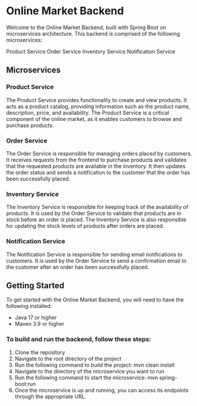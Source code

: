 # Online Market Backend

Welcome to the Online Market Backend, built with Spring Boot on microservices architecture. This backend is comprised of the following microservices:

Product Service
Order Service
Inventory Service
Notification Service

## Microservices

### Product Service

The Product Service provides functionality to create and view products. It acts as a product catalog, providing information such as the product name, description, price, and availability. The Product Service is a critical component of the online market, as it enables customers to browse and purchase products.

### Order Service

The Order Service is responsible for managing orders placed by customers. It receives requests from the frontend to purchase products and validates that the requested products are available in the inventory. It then updates the order status and sends a notification to the customer that the order has been successfully placed.

### Inventory Service

The Inventory Service is responsible for keeping track of the availability of products. It is used by the Order Service to validate that products are in stock before an order is placed. The Inventory Service is also responsible for updating the stock levels of products after orders are placed.

### Notification Service

The Notification Service is responsible for sending email notifications to customers. It is used by the Order Service to send a confirmation email to the customer after an order has been successfully placed.


## Getting Started
To get started with the Online Market Backend, you will need to have the following installed:

- Java 17 or higher
- Maven 3.9 or higher

### To build and run the backend, follow these steps:

1. Clone the repository
2. Navigate to the root directory of the project
3. Run the following command to build the project: mvn clean install
4. Navigate to the directory of the microservice you want to run
5. Run the following command to start the microservice: mvn spring-boot:run
6. Once the microservice is up and running, you can access its endpoints through the appropriate URL.

